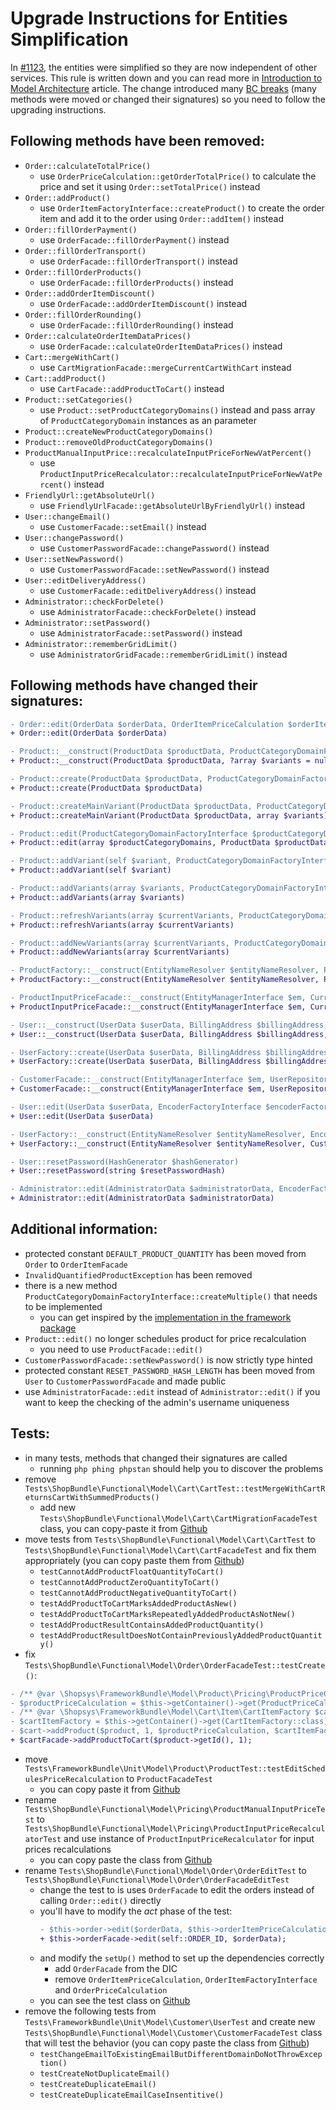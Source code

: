 # Upgrade Instructions for Entities Simplification

In [#1123](https://github.com/shopsys/shopsys/pull/1123), the entities were simplified so they are now independent of other services.
This rule is written down and you can read more in [Introduction to Model Architecture](/docs/model/introduction-to-model-architecture.md) article.
The change introduced many [BC breaks](/docs/contributing/backward-compatibility-promise.md) (many methods were moved or changed their signatures) so you need to follow the upgrading instructions.

## Following methods have been removed:
- `Order::calculateTotalPrice()`
    - use `OrderPriceCalculation::getOrderTotalPrice()` to calculate the price and set it using `Order::setTotalPrice()` instead
- `Order::addProduct()`
    - use `OrderItemFactoryInterface::createProduct()` to create the order item and add it to the order using `Order::addItem()` instead
- `Order::fillOrderPayment()`
    - use `OrderFacade::fillOrderPayment()` instead
- `Order::fillOrderTransport()`
    - use `OrderFacade::fillOrderTransport()` instead
- `Order::fillOrderProducts()`
    - use `OrderFacade::fillOrderProducts()` instead
- `Order::addOrderItemDiscount()`
    - use `OrderFacade::addOrderItemDiscount()` instead
- `Order::fillOrderRounding()`
    - use `OrderFacade::fillOrderRounding()` instead
- `Order::calculateOrderItemDataPrices()`
    - use `OrderFacade::calculateOrderItemDataPrices()` instead
- `Cart::mergeWithCart()`
    - use `CartMigrationFacade::mergeCurrentCartWithCart` instead
- `Cart::addProduct()`
    - use `CartFacade::addProductToCart()` instead
- `Product::setCategories()`
    - use `Product::setProductCategoryDomains()` instead and pass array of `ProductCategoryDomain` instances as an parameter
- `Product::createNewProductCategoryDomains()`
- `Product::removeOldProductCategoryDomains()`
- `ProductManualInputPrice::recalculateInputPriceForNewVatPercent()`
    - use `ProductInputPriceRecalculator::recalculateInputPriceForNewVatPercent()` instead
- `FriendlyUrl::getAbsoluteUrl()`
    - use `FriendlyUrlFacade::getAbsoluteUrlByFriendlyUrl()` instead
- `User::changeEmail()`
    - use `CustomerFacade::setEmail()` instead
- `User::changePassword()`
    - use `CustomerPasswordFacade::changePassword()` instead
- `User::setNewPassword()`
    - use `CustomerPasswordFacade::setNewPassword()` instead
- `User::editDeliveryAddress()`
    - use `CustomerFacade::editDeliveryAddress()` instead
- `Administrator::checkForDelete()`
    - use `AdministratorFacade::checkForDelete()` instead
- `Administrator::setPassword()`
    - use `AdministratorFacade::setPassword()` instead
- `Administrator::rememberGridLimit()`
    - use `AdministratorGridFacade::rememberGridLimit()` instead

## Following methods have changed their signatures:
```diff
- Order::edit(OrderData $orderData, OrderItemPriceCalculation $orderItemPriceCalculation,OrderItemFactoryInterface $orderItemFactory, OrderPriceCalculation $orderPriceCalculation)
+ Order::edit(OrderData $orderData)
```
```diff
- Product::__construct(ProductData $productData, ProductCategoryDomainFactoryInterface $productCategoryDomainFactory, ?array $variants = null)
+ Product::__construct(ProductData $productData, ?array $variants = null)
```
```diff
- Product::create(ProductData $productData, ProductCategoryDomainFactoryInterface $productCategoryDomainFactory)
+ Product::create(ProductData $productData)
```
```diff
- Product::createMainVariant(ProductData $productData, ProductCategoryDomainFactoryInterface $productCategoryDomainFactory, array $variants)
+ Product::createMainVariant(ProductData $productData, array $variants)
```
```diff
- Product::edit(ProductCategoryDomainFactoryInterface $productCategoryDomainFactory, array $productCategoryDomains, ProductData $productData, ProductPriceRecalculationScheduler $productPriceRecalculationScheduler)
+ Product::edit(array $productCategoryDomains, ProductData $productData)
```
```diff
- Product::addVariant(self $variant, ProductCategoryDomainFactoryInterface $productCategoryDomainFactory)
+ Product::addVariant(self $variant)
```
```diff
- Product::addVariants(array $variants, ProductCategoryDomainFactoryInterface $productCategoryDomainFactory)
+ Product::addVariants(array $variants)
```
```diff
- Product::refreshVariants(array $currentVariants, ProductCategoryDomainFactoryInterface $productCategoryDomainFactory)
+ Product::refreshVariants(array $currentVariants)
```
```diff
- Product::addNewVariants(array $currentVariants, ProductCategoryDomainFactoryInterface $productCategoryDomainFactory)
+ Product::addNewVariants(array $currentVariants)
```
```diff
- ProductFactory::__construct(EntityNameResolver $entityNameResolver, ProductAvailabilityCalculation $productAvailabilityCalculation, ProductCategoryDomainFactoryInterface $productCategoryDomainFactory)
+ ProductFactory::__construct(EntityNameResolver $entityNameResolver, ProductAvailabilityCalculation $productAvailabilityCalculation)
```
```diff
- ProductInputPriceFacade::__construct(EntityManagerInterface $em, CurrencyFacade $currencyFacade, PricingSetting $pricingSetting, ProductManualInputPriceRepository $productManualInputPriceRepository, PricingGroupFacade $pricingGroupFacade, ProductRepository $productRepository, BasePriceCalculation $basePriceCalculation, InputPriceCalculation $inputPriceCalculation)
+ ProductInputPriceFacade::__construct(EntityManagerInterface $em, CurrencyFacade $currencyFacade, PricingSetting $pricingSetting, ProductManualInputPriceRepository $productManualInputPriceRepository, PricingGroupFacade $pricingGroupFacade, ProductRepository $productRepository, ProductInputPriceRecalculator $productInputPriceRecalculator)
```
```diff
- User::__construct(UserData $userData, BillingAddress $billingAddress, ?DeliveryAddress $deliveryAddress, ?self $userByEmail)
+ User::__construct(UserData $userData, BillingAddress $billingAddress, ?DeliveryAddress $deliveryAddress)
```
```diff
- UserFactory::create(UserData $userData, BillingAddress $billingAddress, ?DeliveryAddress $deliveryAddress, ?User $userByEmail)
+ UserFactory::create(UserData $userData, BillingAddress $billingAddress, ?DeliveryAddress $deliveryAddress)
```
```diff
- CustomerFacade::__construct(EntityManagerInterface $em, UserRepository $userRepository, CustomerDataFactoryInterface $customerDataFactory, EncoderFactoryInterface $encoderFactory, CustomerMailFacade $customerMailFacade, BillingAddressFactoryInterface $billingAddressFactory, DeliveryAddressFactoryInterface $deliveryAddressFactory, BillingAddressDataFactoryInterface $billingAddressDataFactory, UserFactoryInterface $userFactory)
+ CustomerFacade::__construct(EntityManagerInterface $em, UserRepository $userRepository, CustomerDataFactoryInterface $customerDataFactory, CustomerMailFacade $customerMailFacade, BillingAddressFactoryInterface $billingAddressFactory, DeliveryAddressFactoryInterface $deliveryAddressFactory, BillingAddressDataFactoryInterface $billingAddressDataFactory, UserFactoryInterface $userFactory, CustomerPasswordFacade $customerPasswordFacade)
```
```diff
- User::edit(UserData $userData, EncoderFactoryInterface $encoderFactory)
+ User::edit(UserData $userData)
```
```diff
- UserFactory::__construct(EntityNameResolver $entityNameResolver, EncoderFactoryInterface $encoderFactory)
+ UserFactory::__construct(EntityNameResolver $entityNameResolver, CustomerPasswordFacade $customerPasswordFacade)
```
```diff
- User::resetPassword(HashGenerator $hashGenerator)
+ User::resetPassword(string $resetPasswordHash)
```
```diff
- Administrator::edit(AdministratorData $administratorData, EncoderFactoryInterface $encoderFactory, ?self $administratorByUserName)
+ Administrator::edit(AdministratorData $administratorData)
```

## Additional information:
- protected constant `DEFAULT_PRODUCT_QUANTITY` has been moved from `Order` to `OrderItemFacade`
- `InvalidQuantifiedProductException` has been removed
- there is a new method `ProductCategoryDomainFactoryInterface::createMultiple()` that needs to be implemented
    - you can get inspired by the [implementation in the framework package](https://github.com/shopsys/framework/blob/v8.0.0/src/Model/Product/ProductCategoryDomainFactory.php#L44)
- `Product::edit()` no longer schedules product for price recalculation
    - you need to use `ProductFacade::edit()`
- `CustomerPasswordFacade::setNewPassword()` is now strictly type hinted
- protected constant `RESET_PASSWORD_HASH_LENGTH` has been moved from `User` to `CustomerPasswordFacade` and made public
- use `AdministratorFacade::edit` instead of `Administrator::edit()` if you want to keep the checking of the admin's username uniqueness

## Tests:
- in many tests, methods that changed their signatures are called
    - running `php phing phpstan` should help you to discover the problems
- remove `Tests\ShopBundle\Functional\Model\Cart\CartTest::testMergeWithCartReturnsCartWithSummedProducts()`  
    - add new `Tests\ShopBundle\Functional\Model\Cart\CartMigrationFacadeTest` class, you can copy-paste it from [Github](https://github.com/shopsys/project-base/blob/v8.0.0/tests/ShopBundle/Functional/Model/Cart/CartMigrationFacadeTest.php)
- move tests from `Tests\ShopBundle\Functional\Model\Cart\CartTest` to `Tests\ShopBundle\Functional\Model\Cart\CartFacadeTest`
and fix them appropriately (you can copy paste them from [Github](https://github.com/shopsys/project-base/blob/v8.0.0/tests/ShopBundle/Functional/Model/Cart/CartFacadeTest.php))
    - `testCannotAddProductFloatQuantityToCart()`
    - `testCannotAddProductZeroQuantityToCart()`
    - `testCannotAddProductNegativeQuantityToCart()`
    - `testAddProductToCartMarksAddedProductAsNew()`
    - `testAddProductToCartMarksRepeatedlyAddedProductAsNotNew()`
    - `testAddProductResultContainsAddedProductQuantity()`
    - `testAddProductResultDoesNotContainPreviouslyAddedProductQuantity()`
- fix `Tests\ShopBundle\Functional\Model\Order\OrderFacadeTest::testCreate()`:
```diff
- /** @var \Shopsys\FrameworkBundle\Model\Product\Pricing\ProductPriceCalculationForUser $productPriceCalculation */
- $productPriceCalculation = $this->getContainer()->get(ProductPriceCalculationForUser::class);
- /** @var \Shopsys\FrameworkBundle\Model\Cart\Item\CartItemFactory $cartItemFactory */
- $cartItemFactory = $this->getContainer()->get(CartItemFactory::class);
- $cart->addProduct($product, 1, $productPriceCalculation, $cartItemFactory);
+ $cartFacade->addProductToCart($product->getId(), 1);
```
- move `Tests\FrameworkBundle\Unit\Model\Product\ProductTest::testEditSchedulesPriceRecalculation` to `ProductFacadeTest`
    - you can copy paste it from [Github](https://github.com/shopsys/project-base/blob/v8.0.0/tests/ShopBundle/Functional/Model/Product/ProductFacadeTest.php#L133)
- rename `Tests\ShopBundle\Functional\Model\Pricing\ProductManualInputPriceTest` to `Tests\ShopBundle\Functional\Model\Pricing\ProductInputPriceRecalculatorTest` and use instance of `ProductInputPriceRecalculator` for input prices recalculations
    - you can copy paste the class from [Github](https://github.com/shopsys/project-base/blob/v8.0.0/tests/ShopBundle/Functional/Model/Pricing/ProductInputPriceRecalculatorTest.php)
- rename `Tests\ShopBundle\Functional\Model\Order\OrderEditTest` to `Tests\ShopBundle\Functional\Model\Order\OrderFacadeEditTest`
    - change the test to is uses `OrderFacade` to edit the orders instead of calling `Order::edit()` directly
    - you'll have to modify the *act* phase of the test:
        ```diff
        - $this->order->edit($orderData, $this->orderItemPriceCalculation, $this->orderItemFactory, $this->orderPriceCalculation);
        + $this->orderFacade->edit(self::ORDER_ID, $orderData);
        ```
    - and modify the `setUp()` method to set up the dependencies correctly
        - add `OrderFacade` from the DIC
        - remove `OrderItemPriceCalculation`, `OrderItemFactoryInterface` and `OrderPriceCalculation`
    - you can see the test class on [Github](https://github.com/shopsys/project-base/blob/v8.0.0/tests/ShopBundle/Functional/Model/Order/OrderFacadeEditTest.php)
- remove the following tests from `Tests\FrameworkBundle\Unit\Model\Customer\UserTest` and create new `Tests\ShopBundle\Functional\Model\Customer\CustomerFacadeTest` class that will test the behavior
(you can copy paste the class from [Github](https://github.com/shopsys/project-base/blob/v8.0.0/tests/ShopBundle/Functional/Model/Customer/CustomerFacadeTest.php))
    - `testChangeEmailToExistingEmailButDifferentDomainDoNotThrowException()`
    - `testCreateNotDuplicateEmail()`
    - `testCreateDuplicateEmail()`
    - `testCreateDuplicateEmailCaseInsentitive()`

